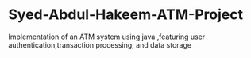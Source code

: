 # Syed-Abdul-Hakeem-ATM-Project
Implementation of an ATM system using java ,featuring user authentication,transaction processing, and data storage
